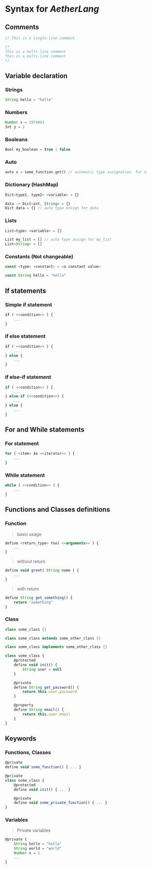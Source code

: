 # Syntax for *AetherLang*

## Comments

```js
// This is a single-line comment

/*
This is a multi-line comment
This is a multi-line comment
*/
```

## Variable declaration

### Strings

```js
String hello = "hello"
```

### Numbers

```js
Number x = 1974893
Int y = 1
```

### Booleans

```js
Bool my_boolean = true | false
```

### Auto

```js
auto x = some_function.get() // automatic type assignation  for x
```

### Dictionary (HashMap)

```js
Dict<type1, type2> <variable> = {}

data -> Dict<int, String> = {}
Dict data = {} // auto type assign for data
```

### Lists

```js
List<type> <variable> = []

List my_list = [] // auto type assign for my_list
List<String> = []
```

### Constants (Not changeable)

```js
const <type> <constant> = <a constant value>

const String hello = "hello"
```

## If statements

### Simple if statement

```js
if ( <<condition>> ) {
    ...
}
```

### if else statement

```js
if ( <<condition>> ) {
    ...
} else {
    ...
}
```

### if else-if statement

````js
if ( <<condition>> ) {
    ...
} else-if (<<condition>>) {
    ...
} else {
    ...
}
````

## For and While statements

### For statement

```js
for ( <item> in <<iterator>> ) {
    ...
}
```

### While statement

```js
while ( <<condition>> ) {
    ...
}
```

## Functions and Classes definitions

### Function

> basic usage

```js
define <return_type> foo( <<arguments>> ) {
    ...
}
```

> without return

```js
define void greet( String name ) {
    ...
}
```

> with return

```js
define String get_something() {
    return "something"
}
```

### Class

```java
class some_class {}

class some_class extends some_other_class {}

class some_class implements some_other_class {}
```

```js
class some_class {
    @protected
    define void init() {
        String user = null
    }

    @private
    define String get_password() {
        return this.user.password
    }

    @property
    define String email() {
        return this.user.email
    }
}
```

## Keywords

### Functions, Classes

```js
@private
define void some_function() { ... }
```

```js
@private
class some_class {
    @protected
    define void init() { ... }

    @private
    define void some_private_function() { ... }
}
```

### Variables

> Private variables

```js
@private {
    String hello = "hello"
    String world = "world"
    Number x = 1
    ...
}
```

